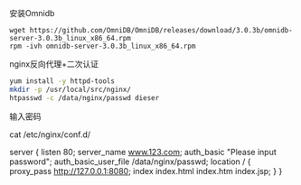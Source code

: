 安装Omnidb
```
wget https://github.com/OmniDB/OmniDB/releases/download/3.0.3b/omnidb-server-3.0.3b_linux_x86_64.rpm
rpm -ivh omnidb-server-3.0.3b_linux_x86_64.rpm
```
nginx反向代理+二次认证
```sh
yum install -y httpd-tools
mkdir -p /usr/local/src/nginx/
htpasswd -c /data/nginx/passwd dieser
```
输入密码


cat /etc/nginx/conf.d/

server {
        listen       80;
        server_name  www.123.com;
        auth_basic "Please input password";
        auth_basic_user_file /data/nginx/passwd;
        location / {
            proxy_pass http://127.0.0.1:8080;
            index  index.html index.htm index.jsp;
        }
    }
